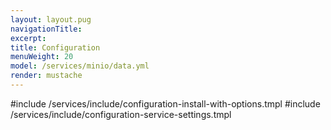 ```yaml
---
layout: layout.pug
navigationTitle:
excerpt:
title: Configuration
menuWeight: 20
model: /services/minio/data.yml
render: mustache
---
```


#include /services/include/configuration-install-with-options.tmpl
#include /services/include/configuration-service-settings.tmpl
